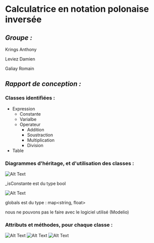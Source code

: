 # Calculatrice en notation polonaise inversée

## _Groupe :_

Krings Anthony 

Leviez Damien

Galiay Romain


## _Rapport de conception :_


### __Classes identifiées :__

* Expression
  * Constante
  * Varialbe
  * Operateur
    * Addition
    * Soustraction
    * Multiplication
    * Division
* Table



### __Diagrammes d'héritage, et d'utilisation des classes :__


![Alt Text](https://i.imgur.com/jDo6SNy.png)


_isConstante est du type bool


![Alt Text](https://i.imgur.com/QCVA20u.png)


globals est du type : map<string, float>


nous ne pouvons pas le faire avec le logiciel utilisé (Modelio)



### __Attributs et méthodes, pour chaque classe :__


![Alt Text](https://i.imgur.com/d2PA1Qh.png)
![Alt Text](https://i.imgur.com/kwEP2U6.png)
![Alt Text](https://i.imgur.com/ZeoOcys.png)
